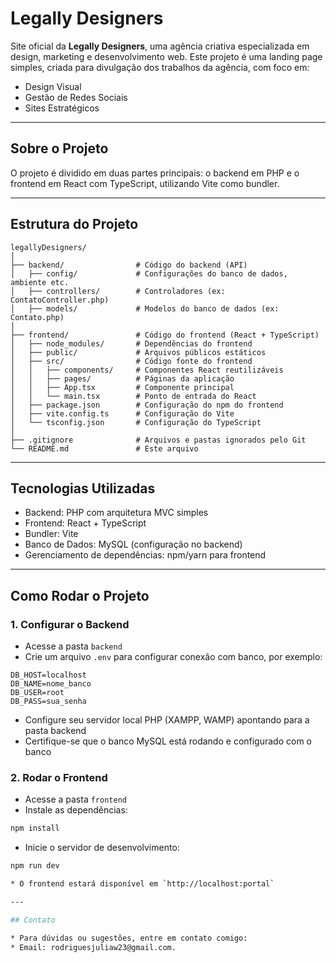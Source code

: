 # Legally Designers

Site oficial da **Legally Designers**, uma agência criativa especializada em design, marketing e desenvolvimento web. Este projeto é uma landing page simples, criada para divulgação dos trabalhos da agência, com foco em:

* Design Visual
* Gestão de Redes Sociais
* Sites Estratégicos  

---

## Sobre o Projeto

O projeto é dividido em duas partes principais: o backend em PHP e o frontend em React com TypeScript, utilizando Vite como bundler.

---

## Estrutura do Projeto

```
legallyDesigners/
│
├── backend/                # Código do backend (API)
│   ├── config/             # Configurações do banco de dados, ambiente etc.
│   ├── controllers/        # Controladores (ex: ContatoController.php)
│   ├── models/             # Modelos do banco de dados (ex: Contato.php)
│
├── frontend/               # Código do frontend (React + TypeScript)
│   ├── node_modules/       # Dependências do frontend
│   ├── public/             # Arquivos públicos estáticos
│   ├── src/                # Código fonte do frontend
│   │   ├── components/     # Componentes React reutilizáveis
│   │   ├── pages/          # Páginas da aplicação
│   │   ├── App.tsx         # Componente principal
│   │   └── main.tsx        # Ponto de entrada do React
│   ├── package.json        # Configuração do npm do frontend
│   ├── vite.config.ts      # Configuração do Vite
│   └── tsconfig.json       # Configuração do TypeScript
│
├── .gitignore              # Arquivos e pastas ignorados pelo Git
└── README.md               # Este arquivo
```

---

## Tecnologias Utilizadas

* Backend: PHP com arquitetura MVC simples
* Frontend: React + TypeScript
* Bundler: Vite
* Banco de Dados: MySQL (configuração no backend)
* Gerenciamento de dependências: npm/yarn para frontend

---

## Como Rodar o Projeto

### 1. Configurar o Backend

* Acesse a pasta `backend`
* Crie um arquivo `.env` para configurar conexão com banco, por exemplo:

```
DB_HOST=localhost
DB_NAME=nome_banco
DB_USER=root
DB_PASS=sua_senha
```

* Configure seu servidor local PHP (XAMPP, WAMP) apontando para a pasta backend
* Certifique-se que o banco MySQL está rodando e configurado com o banco

### 2. Rodar o Frontend

* Acesse a pasta `frontend`
* Instale as dependências:

```bash
npm install
```

* Inicie o servidor de desenvolvimento:

```bash
npm run dev

* O frontend estará disponível em `http://localhost:portal` 

---

## Contato

* Para dúvidas ou sugestões, entre em contato comigo:
* Email: rodriguesjuliaw23@gmail.com.